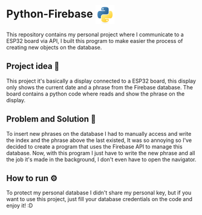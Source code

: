 # Python-Firebase <img align="center" height="50" widht="50" src="https://raw.githubusercontent.com/devicons/devicon/master/icons/python/python-original.svg" style="max-width:100%;">
This repository contains my personal project where I communicate to a ESP32 board via API, I built this program to make easier the process of creating new objects on the database.

## Project idea 🤖
This project it's basically a display connected to a ESP32 board, this display only shows the current date and a phrase from the Firebase database. The board contains a python code where reads and show the phrase on the display.

## Problem and Solution 🔨
To insert new phrases on the database I had to manually access and write the index and the phrase above the last existed, It was so annoying so I've decided to create a program that uses the Firebase API to manage this database. Now, with this program I just have to write the new phrase and all the job it's made in the background, I don't even have to open the navigator.

## How to run ⚙️
To protect my personal database I didn't share my personal key, but if you want to use this project, just fill your database credentials on the code and enjoy it! :D
